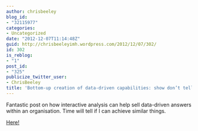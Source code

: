 ```yaml
---
author: chrisbeeley
blog_id:
- "32115977"
categories:
- Uncategorized
date: "2012-12-07T11:14:48Z"
guid: http://chrisbeeleyimh.wordpress.com/2012/12/07/302/
id: 302
is_reblog:
- "1"
post_id:
- "325"
publicize_twitter_user:
- ChrisBeeley
title: 'Bottom-up creation of data-driven capabilities: show don’t tell'
---
```


Fantastic post on how interactive analysis can help sell data-driven answers within an organisation. Time will tell if I can achieve similar things.

[Here!](http://houseofstones.me/2012/12/05/bottom-up-creation-of-data-driven-capabilities-show-dont-tell/)